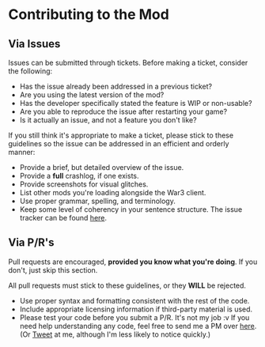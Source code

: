 Contributing to the Mod
========

Via Issues
-----
Issues can be submitted through tickets. Before making a ticket, consider the following:
* Has the issue already been addressed in a previous ticket?
* Are you using the latest version of the mod?
* Has the developer specifically stated the feature is WIP or non-usable?
* Are you able to reproduce the issue after restarting your game?
* Is it actually an issue, and not a feature you don't like?

If you still think it's appropriate to make a ticket, please stick to these guidelines so the issue can be addressed in an efficient and orderly manner:
* Provide a brief, but detailed overview of the issue.
* Provide a **full** crashlog, if one exists.
* Provide screenshots for visual glitches.
* List other mods you're loading alongside the War3 client.
* Use proper grammar, spelling, and terminology.
* Keep some level of coherency in your sentence structure.
The issue tracker can be found [here](https://github.com/phantamanta44/war3/issues).

Via P/R's
-----
Pull requests are encouraged, **provided you know what you're doing**. If you don't, just skip this section.

All pull requests must stick to these guidelines, or they **WILL** be rejected.
* Use proper syntax and formatting consistent with the rest of the code.
* Include appropriate licensing information if third-party material is used.
* Please test your code before you submit a P/R. It's not my job :v
If you need help understanding any code, feel free to send me a PM over [here](https://brawl.com/members/8975).
(Or [Tweet](https://twitter.com/phantamanta44) at me, although I'm less likely to notice quickly.)
